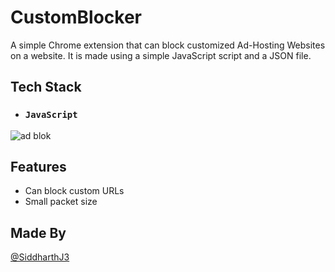 # CustomBlocker

A simple Chrome extension that can block customized Ad-Hosting Websites on a website.
It is made using a simple JavaScript script and a JSON file.

## Tech Stack
- ### `JavaScript`

![ad blok](https://github.com/SiddharthJ3/AD-Blocker-Extension-/assets/79078458/bd677b49-7788-4d49-b6b7-52cbb6b36cd8)

## Features
- Can block custom URLs
- Small packet size

## Made By
[@SiddharthJ3](https://github.com/SiddharthJ3)
